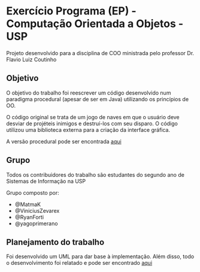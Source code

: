 # Exercício Programa (EP) - Computação Orientada a Objetos - USP
  Projeto desenvolvido para a disciplina de COO ministrada pelo professor Dr. Flavio Luiz Coutinho
 
 ## Objetivo
 O objetivo do trabalho foi reescrever um código desenvolvido num paradigma procedural (apesar de ser em Java) utilizando os princípios de OO.
 
 O código original se trata de um jogo de naves em que o usuário deve desviar de projéteis inimigos e destruí-los com seu disparo. O código utilizou uma 
  biblioteca externa para a criação da interface gráfica.
 
 A versão procedural pode ser encontrada [aqui](https://drive.google.com/file/d/1vdn6hJIWN5z4F0fwBn6Qp5FUUxP85RGk/view?usp=sharing)
 
 ## Grupo
 
 Todos os contribuidores do trabalho são estudantes do segundo ano de Sistemas de Informação na USP 
 
 Grupo composto por:
 
 - @MatmaK
 - @ViniciusZevarex
 - @RyanForti
 - @yagoprimerano
 
 ## Planejamento do trabalho
 Foi desenvolvido um UML para dar base à implementação. 
 Além disso, todo o desenvolvimento foi relatado e pode ser encontrado [aqui](https://drive.google.com/file/d/1lWrNiqY6nORcGwRwW8-tB1xCQQ4UaIGR/view?usp=sharing)